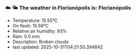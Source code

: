 ### ☁️ 🌤️  The weather in Florianópolis is: Florianópolis

- Temperature: 15.55°C
- On flesh: 15.59°C
- Relative air humidity: 93%
- Rain: 0.0 mm
- Description: Broken clouds
- last updated: 2025-10-31T04:21:50.394842
